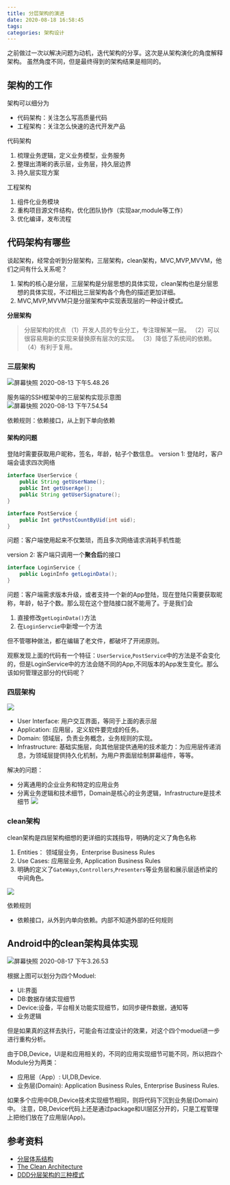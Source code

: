 ```yaml
---
title: 分层架构的演进
date: 2020-08-18 16:58:45
tags:
categories: 架构设计
---
```


之前做过一次以解决问题为动机，迭代架构的分享。这次是从架构演化的角度解释架构。
虽然角度不同，但是最终得到的架构结果是相同的。

## 架构的工作
架构可以细分为
* 代码架构：关注怎么写高质量代码
* 工程架构：关注怎么快速的迭代开发产品

代码架构
1. 梳理业务逻辑，定义业务模型，业务服务
2. 整理出清晰的表示层，业务层，持久层边界
3. 持久层实现方案

工程架构
1. 组件化业务模块
2. 重构项目源文件结构，优化团队协作（实现aar,module等工作）
3. 优化编译，发布流程

## 代码架构有哪些

谈起架构，经常会听到分层架构，三层架构，clean架构，MVC,MVP,MVVM，他们之间有什么关系呢？

1. 架构的核心是分层，三层架构是分层思想的具体实现，clean架构也是分层思想的具体实现，不过相比三层架构各个角色的描述更加详细。
2. MVC,MVP,MVVM只是分层架构中实现表现层的一种设计模式。

**分层架构**
> 分层架构的优点
（1）开发人员的专业分工，专注理解某一层。 
（2）可以很容易用新的实现来替换原有层次的实现。 
（3）降低了系统间的依赖。 
（4）有利于复用。 


### 三层架构
![屏幕快照 2020-08-13 下午5.48.26](%E5%B1%8F%E5%B9%95%E5%BF%AB%E7%85%A7%202020-08-13%20%E4%B8%8B%E5%8D%885.48.26.png)

服务端的SSH框架中的三层架构实现示意图
![屏幕快照 2020-08-13 下午7.54.54](%E5%B1%8F%E5%B9%95%E5%BF%AB%E7%85%A7%202020-08-13%20%E4%B8%8B%E5%8D%887.54.54.png)

依赖规则：依赖接口，从上到下单向依赖

#### 架构的问题
登陆时需要获取用户昵称，签名，年龄，帖子个数信息。
version 1: 登陆时，客户端会请求四次网络
```java
interface UserService {
    public String getUserName();
    public Int getUserAge();
    public String getUserSignature();
}

interface PostService {
    public Int getPostCountByUid(int uid);
}
```
问题：客户端使用起来不仅繁琐，而且多次网络请求消耗手机性能

version 2: 客户端只调用一个**聚合后**的接口
```java
interface LoginService {
    public LoginInfo getLoginData();
}
```
问题：客户端需求版本升级，或者支持一个新的App登陆，现在登陆只需要获取昵称，年龄，帖子个数。那么现在这个登陆接口就不能用了。于是我们会
1. 直接修改`getLoginData()`方法
2. 在`LoginServcie`中新增一个方法

但不管哪种做法，都在编辑了老文件，都破坏了开闭原则。

观察发现上面的代码有一个特征：`UserService`,`PostService`中的方法是不会变化的，但是LoginService中的方法会随不同的App,不同版本的App发生变化。那么该如何管理这部分的代码呢？

### 四层架构

![](15973952187597.jpg)

* User Interface: 用户交互界面，等同于上面的表示层
* Application: 应用层，定义软件要完成的任务。
* Domain: 领域层，负责业务概念，业务规则的实现。
* Infrastructure: 基础实施层，向其他层提供通用的技术能力：为应用层传递消息，为领域层提供持久化机制，为用户界面层绘制屏幕组件，等等。

解决的问题：
* 分离通用的企业业务和特定的应用业务
* 分离业务逻辑和技术细节，Domain是核心的业务逻辑，Infrastructure是技术细节
![](15975665211545.jpg)

### clean架构

clean架构是四层架构细想的更详细的实践指导，明确的定义了角色名称
1. Entities： 领域层业务，Enterprise Business Rules
2. Use Cases: 应用层业务, Application Business Rules
3. 明确的定义了`GateWays`,`Controllers`,`Presenters`等业务层和展示层适桥梁的中间角色。

![](15973121341575.jpg)

依赖规则
* 依赖接口，从外到内单向依赖。内部不知道外部的任何规则

## Android中的clean架构具体实现
![屏幕快照 2020-08-17 下午3.26.53](%E5%B1%8F%E5%B9%95%E5%BF%AB%E7%85%A7%202020-08-17%20%E4%B8%8B%E5%8D%883.26.53.png)


根据上图可以划分为四个Moduel:
* UI:界面
* DB:数据存储实现细节
* Device:设备，平台相关功能实现细节，如同步硬件数据，通知等
* 业务逻辑

但是如果真的这样去执行，可能会有过度设计的效果，对这个四个moduel进一步进行重构分析。

由于DB,Device，UI是和应用相关的，不同的应用实现细节可能不同，所以把四个Module分为两类：
* 应用层（App）: UI,DB,Device.
* 业务层(Domain): Application Business Rules, Enterprise Business Rules.

如果多个应用中DB,Device技术实现细节相同，则将代码下沉到业务层(Domain)中。
注意，DB,Device代码上还是通过package和UI层区分开的，只是工程管理上把他们放在了应用层(App)。

## 参考资料
* [分层体系结构](https://baike.baidu.com/item/%E5%88%86%E5%B1%82%E4%BD%93%E7%B3%BB%E7%BB%93%E6%9E%84)
* [The Clean Architecture](https://zhuanlan.zhihu.com/p/64343082)
* [DDD分层架构的三种模式](https://www.jianshu.com/p/a775836c7e25?from=groupmessage)








